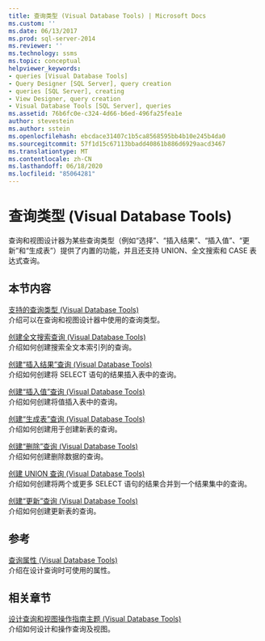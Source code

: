 ```yaml
---
title: 查询类型 (Visual Database Tools) | Microsoft Docs
ms.custom: ''
ms.date: 06/13/2017
ms.prod: sql-server-2014
ms.reviewer: ''
ms.technology: ssms
ms.topic: conceptual
helpviewer_keywords:
- queries [Visual Database Tools]
- Query Designer [SQL Server], query creation
- queries [SQL Server], creating
- View Designer, query creation
- Visual Database Tools [SQL Server], queries
ms.assetid: 76b6fc0e-c324-4d66-b6ed-496fa25fea1e
author: stevestein
ms.author: sstein
ms.openlocfilehash: ebcdace31407c1b5ca8568595bb4b10e245b4da0
ms.sourcegitcommit: 57f1d15c67113bbadd40861b886d6929aacd3467
ms.translationtype: MT
ms.contentlocale: zh-CN
ms.lasthandoff: 06/18/2020
ms.locfileid: "85064281"
---
```

# <a name="types-of-queries-visual-database-tools"></a>查询类型 (Visual Database Tools)
  查询和视图设计器为某些查询类型（例如“选择”、“插入结果”、“插入值”、“更新”和“生成表”）提供了内置的功能，并且还支持 UNION、全文搜索和 CASE 表达式查询。  
  
## <a name="in-this-section"></a>本节内容  
 [支持的查询类型 (Visual Database Tools)](visual-database-tools.md)  
 介绍可以在查询和视图设计器中使用的查询类型。  
  
 [创建全文搜索查询 (Visual Database Tools)](create-full-text-search-queries-visual-database-tools.md)  
 介绍如何创建搜索全文本索引列的查询。  
  
 [创建“插入结果”查询 (Visual Database Tools)](create-insert-results-queries-visual-database-tools.md)  
 介绍如何创建将 SELECT 语句的结果插入表中的查询。  
  
 [创建“插入值”查询 (Visual Database Tools)](create-insert-values-queries-visual-database-tools.md)  
 介绍如何创建将值插入表中的查询。  
  
 [创建“生成表”查询 (Visual Database Tools)](create-make-table-queries-visual-database-tools.md)  
 介绍如何创建用于创建新表的查询。  
  
 [创建“删除”查询 (Visual Database Tools)](delete-queries-visual-database-tools.md)  
 介绍如何创建删除数据的查询。  
  
 [创建 UNION 查询 (Visual Database Tools)](create-union-queries-visual-database-tools.md)  
 介绍如何创建将两个或更多 SELECT 语句的结果合并到一个结果集中的查询。  
  
 [创建“更新”查询 (Visual Database Tools)](create-update-queries-visual-database-tools.md)  
 介绍如何创建更新表的查询。  
  
## <a name="reference"></a>参考  
 [查询属性 (Visual Database Tools)](query-properties-visual-database-tools.md)  
 介绍在设计查询时可使用的属性。  
  
## <a name="related-sections"></a>相关章节  
 [设计查询和视图操作指南主题 (Visual Database Tools)](design-queries-and-views-how-to-topics-visual-database-tools.md)  
 介绍如何设计和操作查询及视图。  
  
  
